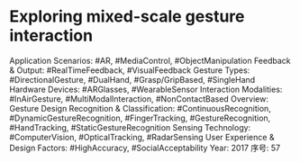 # Exploring mixed-scale gesture interaction

Application Scenarios: #AR, #MediaControl, #ObjectManipulation
Feedback & Output: #RealTimeFeedback, #VisualFeedback
Gesture Types: #DirectionalGesture, #DualHand, #Grasp/GripBased, #SingleHand
Hardware Devices: #ARGlasses, #WearableSensor
Interaction Modalities: #InAirGesture, #MultiModalInteraction, #NonContactBased
Overview: Gesture Design
Recognition & Classification: #ContinuousRecognition, #DynamicGestureRecognition, #FingerTracking, #GestureRecognition, #HandTracking, #StaticGestureRecognition
Sensing Technology: #ComputerVision, #OpticalTracking, #RadarSensing
User Experience & Design Factors: #HighAccuracy, #SocialAcceptability
Year: 2017
序号: 57